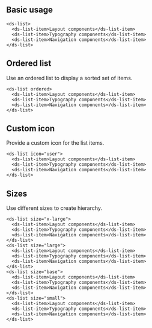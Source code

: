 ## Basic usage

```
<ds-list>
  <ds-list-item>Layout components</ds-list-item>
  <ds-list-item>Typography components</ds-list-item>
  <ds-list-item>Navigation components</ds-list-item>
</ds-list>
```

## Ordered list

Use an ordered list to display a sorted set of items.

```
<ds-list ordered>
  <ds-list-item>Layout components</ds-list-item>
  <ds-list-item>Typography components</ds-list-item>
  <ds-list-item>Navigation components</ds-list-item>
</ds-list>
```

## Custom icon

Provide a custom icon for the list items.

```
<ds-list icon="user">
  <ds-list-item>Layout components</ds-list-item>
  <ds-list-item>Typography components</ds-list-item>
  <ds-list-item>Navigation components</ds-list-item>
</ds-list>
```

## Sizes

Use different sizes to create hierarchy.

```
<ds-list size="x-large">
  <ds-list-item>Layout components</ds-list-item>
  <ds-list-item>Typography components</ds-list-item>
  <ds-list-item>Navigation components</ds-list-item>
</ds-list>
<ds-list size="large">
  <ds-list-item>Layout components</ds-list-item>
  <ds-list-item>Typography components</ds-list-item>
  <ds-list-item>Navigation components</ds-list-item>
</ds-list>
<ds-list size="base">
  <ds-list-item>Layout components</ds-list-item>
  <ds-list-item>Typography components</ds-list-item>
  <ds-list-item>Navigation components</ds-list-item>
</ds-list>
<ds-list size="small">
  <ds-list-item>Layout components</ds-list-item>
  <ds-list-item>Typography components</ds-list-item>
  <ds-list-item>Navigation components</ds-list-item>
</ds-list>
```
